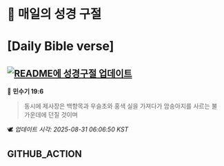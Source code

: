 # 🙏 매일의 성경 구절
# [Daily Bible verse]
## [![README에 성경구절 업데이트](https://github.com/DONGSUKA/first_test/actions/workflows/update-readme-bible.yml/badge.svg)](https://github.com/DONGSUKA/first_test/actions/workflows/update-readme-bible.yml)
<!-- START_BIBLE_VERSE -->
📖 **민수기 19:6**
> 동시에 제사장은 백향목과 우슬초와 홍색 실을 가져다가 암송아지를 사르는 불 가운데에 던질 것이며

🕊️ _업데이트 시각: 2025-08-31 06:06:50 KST_
  <!-- END_BIBLE_VERSE -->
## GITHUB_ACTION
